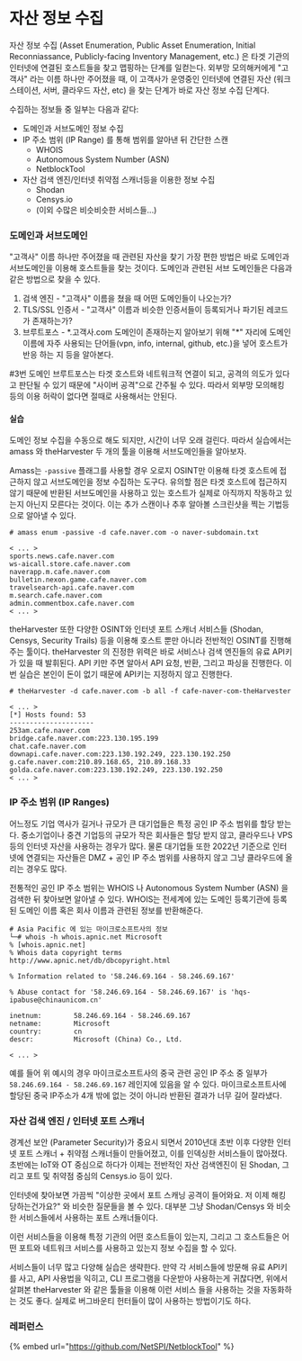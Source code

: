 # 자산 정보 수집

자산 정보 수집 (Asset Enumeration, Public Asset Enumeration, Initial Reconniassance, Publicly-facing Inventory Management, etc.) 은 타겟 기관의 인터넷에 연결된 호스트들을 찾고 맵핑하는 단계를 일컫는다. 외부망 모의해커에게 "고객사" 라는 이름 하나만 주어졌을 때, 이 고객사가 운영중인 인터넷에 연결된 자산 (워크스테이션, 서버, 클라우드 자산, etc) 을 찾는 단계가 바로 자산 정보 수집 단계다.&#x20;

수집하는 정보들 중 일부는 다음과 같다:&#x20;

* 도메인과 서브도메인 정보 수집&#x20;
* IP 주소 범위 (IP Range) 를 통해 범위를 알아낸 뒤 간단한 스캔&#x20;
  * WHOIS&#x20;
  * Autonomous System Number (ASN)
  * NetblockTool&#x20;
* 자산 검색 엔진/인터넷 취약점 스캐너등을 이용한 정보 수집&#x20;
  * Shodan&#x20;
  * Censys.io&#x20;
  * (이외 수많은 비슷비슷한 서비스들...)&#x20;

### 도메인과 서브도메인&#x20;

"고객사" 이름 하나만 주어졌을 때 관련된 자산을 찾기 가장 편한 방법은 바로 도메인과 서브도메인을 이용해 호스트들을 찾는 것이다. 도메인과 관련된 서브 도메인들은 다음과 같은 방법으로 찾을 수 있다.&#x20;

1. 검색 엔진 - "고객사" 이름을 쳤을 때 어떤 도메인들이 나오는가?&#x20;
2. TLS/SSL 인증서 - "고객사" 이름과 비슷한 인증서들이 등록되거나 파기된 레코드가 존재하는가?&#x20;
3. 브루트포스 - \*.고객사.com 도메인이 존재하는지 알아보기 위해 "\*" 자리에 도메인 이름에 자주 사용되는 단어들(vpn, info, internal, github, etc.)을 넣어 호스트가 반응 하는 지 등을 알아본다.

\#3번 도메인 브루트포스는 타겟 호스트와 네트워크적 연결이 되고, 공격의 의도가 있다고 판단될 수 있기 때문에 "사이버 공격"으로 간주될 수 있다. 따라서 외부망 모의해킹 등의 이용 허락이 없다면 절때로 사용해서는 안된다.&#x20;

#### 실습&#x20;

도메인 정보 수집을 수동으로 해도 되지만, 시간이 너무 오래 걸린다. 따라서 실습에서는 amass 와 theHarvester 두 개의 툴을 이용해 서브도메인들을 알아보자.&#x20;

Amass는 `-passive` 플래그를 사용할 경우 오로지 OSINT만 이용해 타겟 호스트에 접근하지 않고 서브도메인을 정보 수집하는 도구다. 유의할 점은 타겟 호스트에 접근하지 않기 때문에 반환된 서브도메인을 사용하고 있는 호스트가 실제로 아직까지 작동하고 있는지 아닌지 모른다는 것이다. 이는 추가 스캔이나 추후 알아볼 스크린샷을 찍는 기법등으로 알아낼 수 있다.&#x20;

```
# amass enum -passive -d cafe.naver.com -o naver-subdomain.txt

< ... > 
sports.news.cafe.naver.com
ws-aicall.store.cafe.naver.com
naverapp.m.cafe.naver.com
bulletin.nexon.game.cafe.naver.com
travelsearch-api.cafe.naver.com
m.search.cafe.naver.com
admin.commentbox.cafe.naver.com
< ... >
```

theHarvester 또한 다양한 OSINT와 인터넷 포트 스캐너 서비스들 (Shodan, Censys, Security Trails) 등을 이용해 호스트 뿐만 아니라 전반적인 OSINT를 진행해주는 툴이다. theHarvester 의 진정한 위력은 바로 서비스나 검색 엔진들의 유료 API키가 있을 때 발휘된다. API 키만 주면 알아서 API 요청, 반환, 그리고 파싱을 진행한다. 이번 실습은 본인이 돈이 없기 때문에 API키는 지정하지 않고 진행한다.&#x20;

```
# theHarvester -d cafe.naver.com -b all -f cafe-naver-com-theHarvester

< ... > 
[*] Hosts found: 53
---------------------
253am.cafe.naver.com
bridge.cafe.naver.com:223.130.195.199
chat.cafe.naver.com
downapi.cafe.naver.com:223.130.192.249, 223.130.192.250
g.cafe.naver.com:210.89.168.65, 210.89.168.33
golda.cafe.naver.com:223.130.192.249, 223.130.192.250
< ... >
```



### IP 주소 범위 (IP Ranges)

어느정도 기업 역사가 길거나 규모가 큰 대기업들은 특정 공인 IP 주소 범위를 할당 받는다. 중소기업이나 중견 기업등의 규모가 작은 회사들은 할당 받지 않고, 클라우드나 VPS 등의 인터넷 자산을 사용하는 경우가 많다. 물론 대기업들 또한 2022년 기준으로 인터넷에 연결되는 자산들은 DMZ + 공인 IP 주소 범위를 사용하지 않고 그냥 클라우드에 올리는 경우도 많다.&#x20;

전통적인 공인 IP 주소 범위는 WHOIS 나 Autonomous System Number (ASN) 을 검색한 뒤 찾아보면 알아낼 수 있다. WHOIS는 전세계에 있는 도메인 등록기관에 등록된 도메인 이름 혹은 회사 이름과 관련된 정보를 반환해준다. &#x20;

```
# Asia Pacific 에 있는 마이크로소프트사의 정보 
└─# whois -h whois.apnic.net Microsoft                                                            
% [whois.apnic.net]                                                                                
% Whois data copyright terms    http://www.apnic.net/db/dbcopyright.html                          
                                                                                                  
% Information related to '58.246.69.164 - 58.246.69.167'                                          
                                                                                                  
% Abuse contact for '58.246.69.164 - 58.246.69.167' is 'hqs-ipabuse@chinaunicom.cn'               
                                                                                                  
inetnum:        58.246.69.164 - 58.246.69.167                                                     
netname:        Microsoft                                                                          
country:        cn                                                                                
descr:          Microsoft (China) Co., Ltd. 

< ... > 
```

예를 들어 위 예시의 경우 마이크로소프트사의 중국 관련 공인 IP 주소 중 일부가 `58.246.69.164 - 58.246.69.167` 레인지에 있음을 알 수 있다. 마이크로소프트사에 할당된 중국 IP주소가 4개 밖에 없는 것이 아니라 반환된 결과가 너무 길어 잘라냈다.&#x20;

### 자산 검색 엔진 / 인터넷 포트 스캐너&#x20;

경계선 보안 (Parameter Security)가 중요시 되면서 2010년대 초반 이후 다양한 인터넷 포트 스캐너 + 취약점 스캐너들이 만들어졌고, 이를 인덱싱한 서비스들이 많아졌다. 초반에는 IoT와 OT 중심으로 하다가 이제는 전반적인 자산 검색엔진이 된 Shodan, 그리고 포트 및 취약점 중심의 Censys.io 등이 있다.&#x20;

인터넷에 찾아보면 가끔씩 "이상한 곳에서 포트 스캐닝 공격이 들어와요. 저 이제 해킹 당하는건가요?" 와 비슷한 질문들을 볼 수 있다. 대부분 그냥 Shodan/Censys 와 비슷한 서비스들에서 사용하는 포트 스캐너들이다.&#x20;

이런 서비스들을 이용해 특정 기관의 어떤 호스트들이 있는지, 그리고 그 호스트들은 어떤 포트와 네트워크 서비스를 사용하고 있는지 정보 수집을 할 수 있다.&#x20;

서비스들이 너무 많고 다양해 실습은 생략한다. 만약 각 서비스들에 방문해 유료 API키를 사고, API 사용법을 익히고, CLI 프로그램을 다운받아 사용하는게 귀찮다면, 위에서 살펴본 theHarvester 와 같은 툴들을 이용해 이런 서비스 들을 사용하는 것을 자동화하는 것도 좋다. 실제로 버그바운티 헌터들이 많이 사용하는 방법이기도 하다.&#x20;



### 레퍼런스&#x20;

{% embed url="https://github.com/NetSPI/NetblockTool" %}
